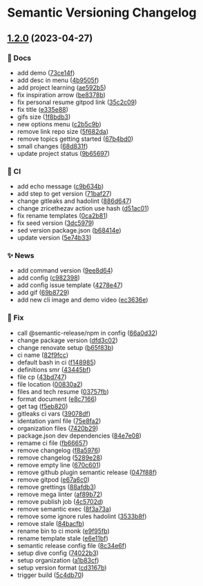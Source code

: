 # Semantic Versioning Changelog

## [1.2.0](https://github.com/lpmatos/personal-resume/compare/1.1.0...1.2.0) (2023-04-27)


### :memo: Docs

* add demo ([73ce14f](https://github.com/lpmatos/personal-resume/commit/73ce14fd9ff71915fc68e3a643ccf2c46f75c0ee))
* add desc in menu ([4b9505f](https://github.com/lpmatos/personal-resume/commit/4b9505f43150ec79b52d88467906bf67d508f278))
* add project learning ([ae592b5](https://github.com/lpmatos/personal-resume/commit/ae592b585d47f930011668bfcb69a88405192f07))
* fix inspiration arrow ([be8378b](https://github.com/lpmatos/personal-resume/commit/be8378b1aae0ea2844432a9658fce175b825a6af))
* fix personal resume gitpod link ([35c2c09](https://github.com/lpmatos/personal-resume/commit/35c2c09071fc07c4b8c7b63af69a1fa6b3b93237))
* fix title ([e335e88](https://github.com/lpmatos/personal-resume/commit/e335e8878e1af001a5fc32ae1b3fdb2932dea9cc))
* gifs size ([1f8bdb3](https://github.com/lpmatos/personal-resume/commit/1f8bdb3ba74d948b6f59c0017f97c8dfba816d58))
* new options menu ([c2b5c9b](https://github.com/lpmatos/personal-resume/commit/c2b5c9b46c0508e2298b38fde9f2cec4666032c0))
* remove link repo size ([5f682da](https://github.com/lpmatos/personal-resume/commit/5f682da57803e8176a784148cf9e95273fddaf25))
* remove topics getting started ([67b4bd0](https://github.com/lpmatos/personal-resume/commit/67b4bd0899c3f5b44462c4009e60435bcf88b0bb))
* small changes ([68d831f](https://github.com/lpmatos/personal-resume/commit/68d831fa35fc3a6926b31f49e727de9af7b91f65))
* update project status ([9b65697](https://github.com/lpmatos/personal-resume/commit/9b6569796050fe3bf1e5b6ffc48f016b4783bb02))


### :repeat: CI

* add echo message ([c9b634b](https://github.com/lpmatos/personal-resume/commit/c9b634bf7a488b4140e2fe02572ee25ad75b8c7a))
* add step to get version ([71baf27](https://github.com/lpmatos/personal-resume/commit/71baf27014bb14b313b7b0a8616cb82cfd8a0344))
* change gitleaks and hadolint ([886d647](https://github.com/lpmatos/personal-resume/commit/886d6470a2a70ac9ddcc2055444ac15ac9fbe3cf))
* change zricethezav action use hash ([d51ac01](https://github.com/lpmatos/personal-resume/commit/d51ac0107a42ca2087ec281b2fc10597f71d6c35))
* fix rename templates ([0ca2b81](https://github.com/lpmatos/personal-resume/commit/0ca2b81cb7ac70a150959bbf2c7566bceded0ea3))
* fix seed version ([3dc5979](https://github.com/lpmatos/personal-resume/commit/3dc597951da59ed0218cfa917dc666588bc82d55))
* sed version package.json ([b68414e](https://github.com/lpmatos/personal-resume/commit/b68414e9dd10d4c2f681854375ae870bf489fbdc))
* update version ([5e74b33](https://github.com/lpmatos/personal-resume/commit/5e74b33a815b7ba33adabf0c91b008ae27cdd261))


### :sparkles: News

* add command version ([9ee8d64](https://github.com/lpmatos/personal-resume/commit/9ee8d647d8d839e880b6803b9c0f11a0706ecb0a))
* add config ([c982398](https://github.com/lpmatos/personal-resume/commit/c982398b1b651e46ced43b3282ff06a47412d7fc))
* add config issue template ([4278e47](https://github.com/lpmatos/personal-resume/commit/4278e47d91909e19a38ac577024fc1cae936271f))
* add gif ([69b8729](https://github.com/lpmatos/personal-resume/commit/69b872944e1ab6b7204dbe5f141923753e60f923))
* add new cli image and demo video ([ec3636e](https://github.com/lpmatos/personal-resume/commit/ec3636ecd722f5c80bb995ed0c34f7b71ea8d148))


### :bug: Fix

* call @semantic-release/npm in config ([66a0d32](https://github.com/lpmatos/personal-resume/commit/66a0d32f6e0624a88a93702aaebdea23a514a382))
* change package version ([dfd3c02](https://github.com/lpmatos/personal-resume/commit/dfd3c022c275ed763d1f5c645ed9fb7640b27590))
* change renovate setup ([b65f83b](https://github.com/lpmatos/personal-resume/commit/b65f83b027fcdfb3bce80fa9eb08b866358efd3d))
* ci name ([82f9fcc](https://github.com/lpmatos/personal-resume/commit/82f9fcc00cdcfd6a9406c3d31742841ac842013c))
* default bash in ci ([f148985](https://github.com/lpmatos/personal-resume/commit/f14898591b4ef6f68037141537397961bdb41f71))
* definitions smr ([43445bf](https://github.com/lpmatos/personal-resume/commit/43445bfb09b6fa599fa63d7a8b0e7cfa86d2ca52))
* file cp ([43bd747](https://github.com/lpmatos/personal-resume/commit/43bd747b0385f2099718dd8d51ce08d783dd3b99))
* file location ([00830a2](https://github.com/lpmatos/personal-resume/commit/00830a2316cade8da5ba263056d1edb9dde2cb78))
* files and tech resume ([03757fb](https://github.com/lpmatos/personal-resume/commit/03757fb0969ff0776fb1ee2f09b8890281d00dd7))
* format document ([e8c7166](https://github.com/lpmatos/personal-resume/commit/e8c71660c2f9991d6e95a2994563a0f35d29cb57))
* get tag ([f5eb820](https://github.com/lpmatos/personal-resume/commit/f5eb820dde4830979c20ffd3d327b210fc721ab9))
* gitleaks ci vars ([39078df](https://github.com/lpmatos/personal-resume/commit/39078df282da320ff3648d65beb6c59850d68b07))
* identation yaml file ([75e8fa2](https://github.com/lpmatos/personal-resume/commit/75e8fa270e4aada2f7510c6817f9a106b551db0c))
* organization files ([7420b29](https://github.com/lpmatos/personal-resume/commit/7420b29dce7b1a1e0bbd0d3faa58cff72a9973b2))
* package.json dev dependencies ([84e7e08](https://github.com/lpmatos/personal-resume/commit/84e7e08aa0ce8a85a2961eccea2e9b21b3054549))
* remame ci file ([fb66657](https://github.com/lpmatos/personal-resume/commit/fb6665728e9fd969db0d04623e5e497dd8157c5e))
* remove changelog ([f8a5976](https://github.com/lpmatos/personal-resume/commit/f8a59763b90624b8c65dbfbbffbc2a4c57545277))
* remove changelog ([5289e28](https://github.com/lpmatos/personal-resume/commit/5289e28d7d3839a125e04e623f1aad2d0822b370))
* remove empty line ([670c601](https://github.com/lpmatos/personal-resume/commit/670c6016080869a459d60e195356a9ed87f68f45))
* remove github plugin semantic release ([047f88f](https://github.com/lpmatos/personal-resume/commit/047f88f2b15943ba312bc658e1412f557a99a210))
* remove gitpod ([e67a6c0](https://github.com/lpmatos/personal-resume/commit/e67a6c0e94e39ad95814a68c58b54575b4adb4f7))
* remove grettings ([88afdb3](https://github.com/lpmatos/personal-resume/commit/88afdb33635b8ce4fbae92dc12135d3846b236f9))
* remove mega linter ([af89b72](https://github.com/lpmatos/personal-resume/commit/af89b7292880fdb635354d7250a028d3ae0bd282))
* remove publish job ([4c5702d](https://github.com/lpmatos/personal-resume/commit/4c5702d7dbc7cf9df2f4a4e237ecd7e7e9f324d1))
* remove semantic exec ([8f3a73a](https://github.com/lpmatos/personal-resume/commit/8f3a73a28f660ce6c0598e43eb61e74ccb41d9bf))
* remove some ignore rules hadolint ([3533b8f](https://github.com/lpmatos/personal-resume/commit/3533b8f9acabe4cc1c0730e00bd6c6ba59de3d12))
* remove stale ([84bacfb](https://github.com/lpmatos/personal-resume/commit/84bacfb0e5c7e74a090885d04b797298b5bbf227))
* rename bin to ci monk ([e9f95fb](https://github.com/lpmatos/personal-resume/commit/e9f95fbbb0339ec2200c3f81d8d84068b094257a))
* rename template stale ([e6e11bf](https://github.com/lpmatos/personal-resume/commit/e6e11bf730bfa99129a1bc6631ae1864cc4ac3a8))
* semantic release config file ([8c34e6f](https://github.com/lpmatos/personal-resume/commit/8c34e6f43bf4acf46abf013ca0d24f779378f887))
* setup dive config ([74022b3](https://github.com/lpmatos/personal-resume/commit/74022b33cdd7f67ab363f26c82f1e649b002d0f5))
* setup organization ([a1b83cf](https://github.com/lpmatos/personal-resume/commit/a1b83cfcd16987db8d0b5dc75725a29f9405a0dc))
* setup version format ([cd3167b](https://github.com/lpmatos/personal-resume/commit/cd3167b3f38395f64d9f77d4ade8a1091ecaf4d9))
* trigger build ([5c4db70](https://github.com/lpmatos/personal-resume/commit/5c4db70fd724a744c37a3bbce17464e1daa8e829))
